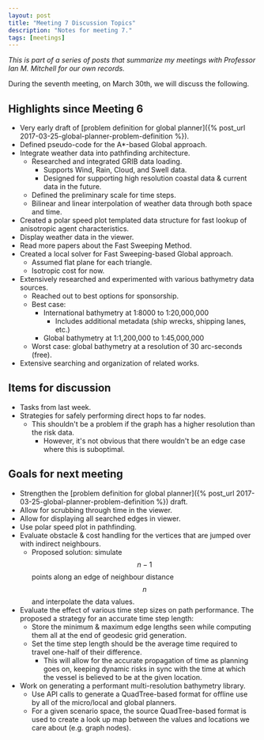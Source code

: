 ```yaml
---
layout: post
title: "Meeting 7 Discussion Topics"
description: "Notes for meeting 7."
tags: [meetings]
---
```


_This is part of a series of posts that summarize my meetings with Professor Ian M. Mitchell for our own records._

During the seventh meeting, on March 30th, we will discuss the following.

## Highlights since Meeting 6
- Very early draft of [problem definition for global planner]({% post_url 2017-03-25-global-planner-problem-definition %}).
- Defined pseudo-code for the A*-based Global approach.
- Integrate weather data into pathfinding architecture.
  - Researched and integrated GRIB data loading.
    - Supports Wind, Rain, Cloud, and Swell data.
    - Designed for supporting high resolution coastal data & current data in the future.
  - Defined the preliminary scale for time steps.
  - Bilinear and linear interpolation of weather data through both space and time.
- Created a polar speed plot templated data structure for fast lookup of anisotropic agent characteristics.
- Display weather data in the viewer.
- Read more papers about the Fast Sweeping Method.
- Created a local solver for Fast Sweeping-based Global approach.
  - Assumed flat plane for each triangle.
  - Isotropic cost for now.
- Extensively researched and experimented with various bathymetry data sources.
  - Reached out to best options for sponsorship.
  - Best case:
    - International bathymetry at 1:8000 to 1:20,000,000
      - Includes additional metadata (ship wrecks, shipping lanes, etc.)
    - Global bathymetry at 1:1,200,000 to 1:45,000,000
  - Worst case: global bathymetry at a resolution of 30 arc-seconds (free).
- Extensive searching and organization of related works.

## Items for discussion
- Tasks from last week.
- Strategies for safely performing direct hops to far nodes.
  - This shouldn't be a problem if the graph has a higher resolution than the risk data.
    - However, it's not obvious that there wouldn't be an edge case where this is suboptimal.

## Goals for next meeting
- Strengthen the [problem definition for global planner]({% post_url 2017-03-25-global-planner-problem-definition %}) draft.
- Allow for scrubbing through time in the viewer.
- Allow for displaying all searched edges in viewer.
- Use polar speed plot in pathfinding.
- Evaluate obstacle & cost handling for the vertices that are jumped over with indirect neighbours.
  - Proposed solution: simulate $$n-1$$ points along an edge of neighbour distance $$n$$ and interpolate the data values.
- Evaluate the effect of various time step sizes on path performance. The proposed a strategy for an accurate time step length:
  - Store the minimum & maximum edge lengths seen while computing them all at the end of geodesic grid generation.
  - Set the time step length should be the average time required to travel one-half of their difference.
    - This will allow for the accurate propagation of time as planning goes on, keeping dynamic risks in sync with the time at which the vessel is believed to be at the given location.
- Work on generating a performant multi-resolution bathymetry library.
  - Use API calls to generate a QuadTree-based format for offline use by all of the micro/local and global planners.
  - For a given scenario space, the source QuadTree-based format is used to create a look up map between the values and locations we care about (e.g. graph nodes).
